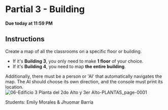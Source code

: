 # Partial 3 - Building
**Due today at 11:59 PM**

## Instructions
Create a map of all the classrooms on a specific floor or building.

- If it's **Building 3**, you only need to make **1 floor** of your choice.
- If it's **Building 4**, you need to map **the entire building**.

Additionally, there must be a person or 'AI' that automatically navigates the map. The AI should choose its own direction, and the console must print its location.
![06-Edificio 3 Planta del 2do  Alto y 3er  Alto-PLANTAS_page-0001](https://github.com/user-attachments/assets/b0aab4ca-69de-4a18-a43f-bff02d98a215)

Students: Emily Morales & Jhuomar Barría
